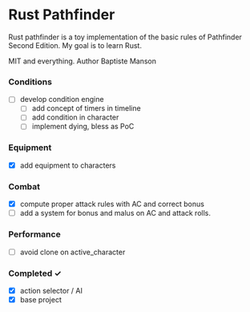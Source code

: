 # Rust Pathfinder

Rust pathfinder is a toy implementation of the basic rules of Pathfinder Second Edition.
My goal is to learn Rust.

MIT and everything. Author Baptiste Manson

### Conditions

- [ ] develop condition engine
  - [ ] add concept of timers in timeline
  - [ ] add condition in character
  - [ ] implement dying, bless as PoC

### Equipment

- [x] add equipment to characters

### Combat

- [x] compute proper attack rules with AC and correct bonus
- [ ] add a system for bonus and malus on AC and attack rolls.

### Performance

- [ ] avoid clone on active_character

### Completed ✓

- [x] action selector / AI
- [x] base project
